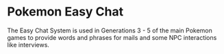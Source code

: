 # Pokemon Easy Chat
The Easy Chat System is used in Generations 3 - 5 of the main Pokemon games to provide words and phrases for mails and some NPC interactions like interviews.
